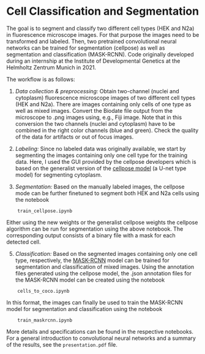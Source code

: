 # Cell Classification and Segmentation

The goal is to segment and classify two different cell types  (HEK and N2a) in fluorescence microscope images. For that purpose the images need to be transformed and labeled. Then, two pretrained convolutional neural networks can be trained for segmentation (cellpose) as well as segmentation and classification (MASK-RCNN). Code originally developed during an internship at the Institute of Developmental Genetics at the Helmholtz Zentrum Munich in 2021. 

The workflow is as follows: 

1. *Data collection & preprocessing:* Obtain two-channel (nuclei and cytoplasm) fluorescence microscope images of two different cell types (HEK and N2a). There are images containing only cells of one type as well as mixed images. Convert the Biodate file output from the microscope to .png images using, e.g., Fiji image. Note that in this conversion the two channels (nuclei and cytoplasm) have to be combined in the right color channels (blue and green). Check the quality of the data for artifacts or out of focus images.

3. *Labeling:* Since no labeled data was originally available, we start by segmenting the images containing only one cell type for the training data. Here, I used the GUI provided by the cellpose developers which is based on the generalist version of the [cellpose model](https://github.com/MouseLand/cellpose) (a U-net type model) for segmenting cytoplasm.    

4. *Segmentation:* Based on the manually labeled images, the cellpose mode can be further finetuned to segment both HEK and N2a cells using the notebook
```   
	train_cellpose.ipynb
```
Either using the new weights or the generalist cellpose weights the cellpose algorithm can be run for segmentation using the above notebook. The corresponding output consists of a binary file with a mask for each detected cell. 

5. *Classification:* Based on the segmented images containing only one cell type, respectively, the [MASK-RCNN](https://github.com/matterport/Mask_RCNN) model can be trained for segmentation and classification of mixed images. Using the annotation files generated using the cellpose model, the .json annotation files for the MASK-RCNN model can be created using the notebook
```
	cells_to_coco.ipynb
```
In this format, the images can finally be used to train the MASK-RCNN model for segmentation and classification using the notebook 
```
	train_maskrcnn.ipynb
```
More details and specifications can be found in the respective notebooks. For a general introduction to convolutional neural networks and a summary of the results, see the `presentation.pdf` file.
